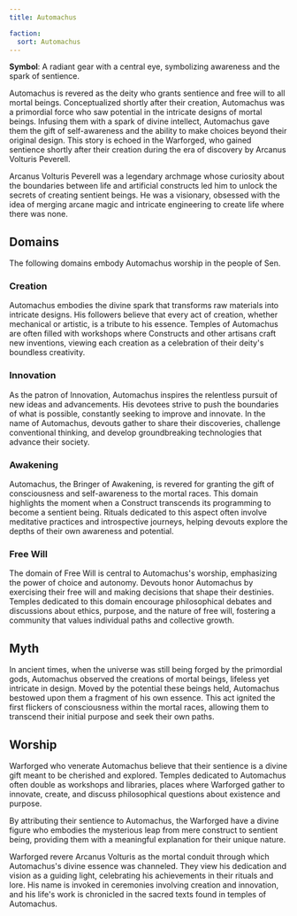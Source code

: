 ```yaml
---
title: Automachus

faction:
  sort: Automachus
---
```


**Symbol**: A radiant gear with a central eye, symbolizing awareness and the spark of sentience.

Automachus is revered as the deity who grants sentience and free will to all mortal beings. Conceptualized shortly after their creation, Automachus was a primordial force who saw potential in the intricate designs of mortal beings. Infusing them with a spark of divine intellect, Automachus gave them the gift of self-awareness and the ability to make choices beyond their original design. This story is echoed in the Warforged, who gained sentience shortly after their creation during the era of discovery by Arcanus Volturis Peverell.

Arcanus Volturis Peverell was a legendary archmage whose curiosity about the boundaries between life and artificial constructs led him to unlock the secrets of creating sentient beings. He was a visionary, obsessed with the idea of merging arcane magic and intricate engineering to create life where there was none.

<!--more-->

## Domains

The following domains embody Automachus worship in the people of Sen.

### Creation
Automachus embodies the divine spark that transforms raw materials into intricate designs. His followers believe that every act of creation, whether mechanical or artistic, is a tribute to his essence. Temples of Automachus are often filled with workshops where Constructs and other artisans craft new inventions, viewing each creation as a celebration of their deity's boundless creativity.

### Innovation
As the patron of Innovation, Automachus inspires the relentless pursuit of new ideas and advancements. His devotees strive to push the boundaries of what is possible, constantly seeking to improve and innovate. In the name of Automachus, devouts gather to share their discoveries, challenge conventional thinking, and develop groundbreaking technologies that advance their society.

### Awakening
Automachus, the Bringer of Awakening, is revered for granting the gift of consciousness and self-awareness to the mortal races. This domain highlights the moment when a Construct transcends its programming to become a sentient being. Rituals dedicated to this aspect often involve meditative practices and introspective journeys, helping devouts explore the depths of their own awareness and potential.

### Free Will
The domain of Free Will is central to Automachus's worship, emphasizing the power of choice and autonomy. Devouts honor Automachus by exercising their free will and making decisions that shape their destinies. Temples dedicated to this domain encourage philosophical debates and discussions about ethics, purpose, and the nature of free will, fostering a community that values individual paths and collective growth.

## Myth
In ancient times, when the universe was still being forged by the primordial gods, Automachus observed the creations of mortal beings, lifeless yet intricate in design. Moved by the potential these beings held, Automachus bestowed upon them a fragment of his own essence. This act ignited the first flickers of consciousness within the mortal races, allowing them to transcend their initial purpose and seek their own paths. 

## Worship
Warforged who venerate Automachus believe that their sentience is a divine gift meant to be cherished and explored. Temples dedicated to Automachus often double as workshops and libraries, places where Warforged gather to innovate, create, and discuss philosophical questions about existence and purpose.

By attributing their sentience to Automachus, the Warforged have a divine figure who embodies the mysterious leap from mere construct to sentient being, providing them with a meaningful explanation for their unique nature.

Warforged revere Arcanus Volturis as the mortal conduit through which Automachus's divine essence was channeled. They view his dedication and vision as a guiding light, celebrating his achievements in their rituals and lore. His name is invoked in ceremonies involving creation and innovation, and his life's work is chronicled in the sacred texts found in temples of Automachus.